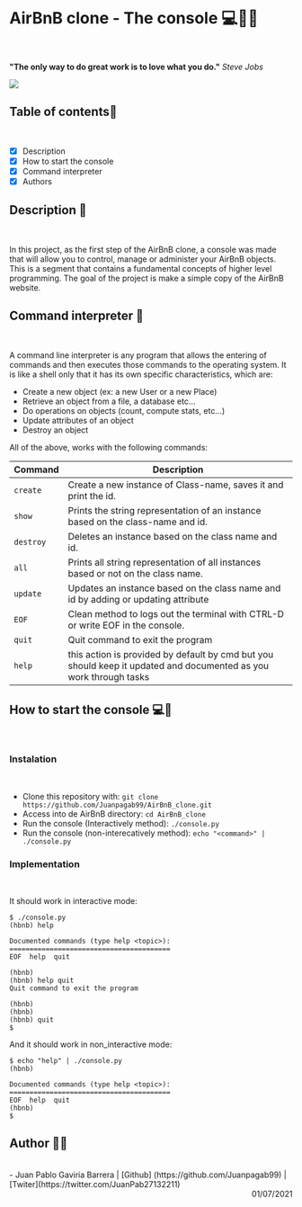 <h1>AirBnB clone - The console 💻🐍🐚</h1> <br>

<div>

<p><b>"The only way to do great work is to love what you do."</b> <i>Steve Jobs</i></p>

<img src= "https://www.tabbykatz.com/hbnb.png" >

</div>

<h2>Table of contents📄</h2> <br>

- [x] Description
- [x] How to start the console
- [x] Command interpreter
- [x] Authors

<h2>Description 📑</h2> <br>

In this project, as the first step of the AirBnB clone, a console was made that will allow you to control, manage or administer your AirBnB objects. This is a segment that contains a fundamental concepts of higher level programming. The goal of the project is make a simple copy of the AirBnB website.

<h2>Command interpreter 📑</h2> <br>

A command line interpreter is any program that allows the entering of commands and then executes those commands to the operating system. It is like a shell only that it has its own specific characteristics, which are:

- Create a new object (ex: a new User or a new Place)
- Retrieve an object from a file, a database etc…
- Do operations on objects (count, compute stats, etc…)
- Update attributes of an object
- Destroy an object

All of the above, works with the following commands:

| Command   | Description                                                                                                       |
| --------- | ----------------------------------------------------------------------------------------------------------------- |
| `create`  | Create a new instance of Class-name, saves it and print the id.                                                   |
| `show`    | Prints the string representation of an instance based on the class-name and id.                                   |
| `destroy` | Deletes an instance based on the class name and id.                                                               |
| `all`     | Prints all string representation of all instances based or not on the class name.                                 |
| `update`  | Updates an instance based on the class name and id by adding or updating attribute                                |
| `EOF`     | Clean method to logs out the terminal with CTRL-D or write EOF in the console.                                    |
| `quit`    | Quit command to exit the program                                                                                  |
| `help `   | this action is provided by default by cmd but you should keep it updated and documented as you work through tasks |

<h2>How to start the console 💻📑</h2> <br>

<h3>Instalation</h3> <br>

- Clone this repository with: `git clone https://github.com/Juanpagab99/AirBnB_clone.git`
- Access into de AirBnB directory: `cd AirBnB_clone`
- Run the console (Interactively method): `./console.py`
- Run the console (non-interecatively method): `echo "<command>" | ./console.py`

<h3>Implementation</h3> <br>

It should work in interactive mode:

```
$ ./console.py
(hbnb) help

Documented commands (type help <topic>):
========================================
EOF  help  quit

(hbnb)
(hbnb) help quit
Quit command to exit the program

(hbnb)
(hbnb)
(hbnb) quit
$
```

And it should work in non_interactive mode:

```
$ echo "help" | ./console.py
(hbnb)

Documented commands (type help <topic>):
========================================
EOF  help  quit
(hbnb)
$
```

<h2>Author 👦🍫</h2> <br>
- Juan Pablo Gaviria Barrera | [Github] (https://github.com/Juanpagab99) | [Twiter](https://twitter.com/JuanPab27132211)
<div dir="rtl">01/07/2021</div>
